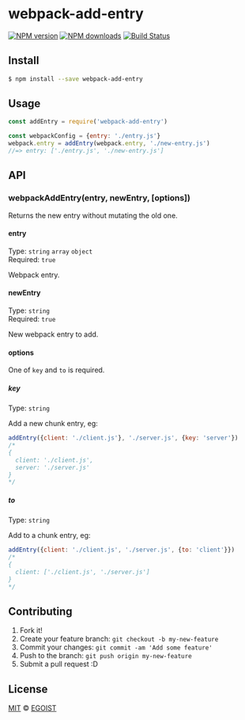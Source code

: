 # webpack-add-entry

[![NPM version](https://img.shields.io/npm/v/webpack-add-entry.svg?style=flat-square)](https://npmjs.com/package/webpack-add-entry) [![NPM downloads](https://img.shields.io/npm/dm/webpack-add-entry.svg?style=flat-square)](https://npmjs.com/package/webpack-add-entry) [![Build Status](https://img.shields.io/circleci/project/egoist/webpack-add-entry/master.svg?style=flat-square)](https://circleci.com/gh/egoist/webpack-add-entry)

## Install

```bash
$ npm install --save webpack-add-entry
```

## Usage

```js
const addEntry = require('webpack-add-entry')

const webpackConfig = {entry: './entry.js'}
webpack.entry = addEntry(webpack.entry, './new-entry.js')
//=> entry: ['./entry.js', './new-entry.js']
```

## API

### webpackAddEntry(entry, newEntry, [options])

Returns the new entry without mutating the old one.

#### entry

Type: `string` `array` `object`<br>
Required: `true`

Webpack entry.

#### newEntry

Type: `string`<br>
Required: `true`

New webpack entry to add.

#### options

One of `key` and `to` is required.

##### key

Type: `string`

Add a new chunk entry, eg:

```js
addEntry({client: './client.js'}, './server.js', {key: 'server'})
/*
{
  client: './client.js',
  server: './server.js'
}
*/
```

##### to

Type: `string`

Add to a chunk entry, eg:

```js
addEntry({client: './client.js', './server.js', {to: 'client'}})
/*
{
  client: ['./client.js', './server.js']
}
*/
```

## Contributing

1. Fork it!
2. Create your feature branch: `git checkout -b my-new-feature`
3. Commit your changes: `git commit -am 'Add some feature'`
4. Push to the branch: `git push origin my-new-feature`
5. Submit a pull request :D

## License

[MIT](https://egoist.mit-license.org/) © [EGOIST](https://github.com/egoist)
